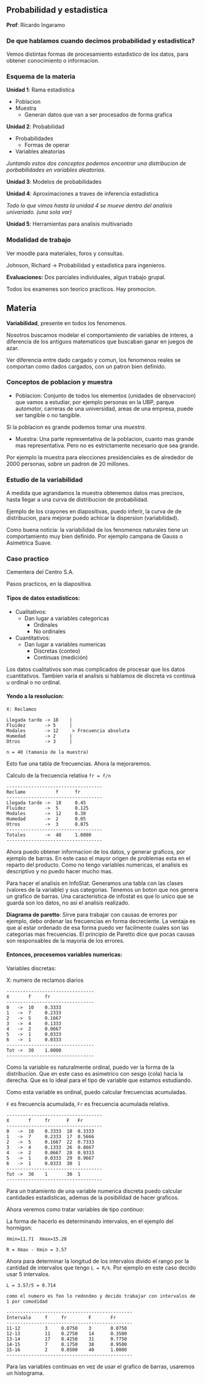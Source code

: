 ## Probabilidad y estadistica
**Prof**: Ricardo Ingaramo

### De que hablamos cuando decimos probabilidad y estadistica?

Vemos distintas formas de procesamiento estadistico de los datos, para obtener conocimiento o informacion.

### Esquema de la materia

**Unidad 1**: Rama estadistica
- Poblacion
- Muestra
  - Generan datos que van a ser procesados de forma grafica

**Unidad 2**: Probabilidad
- Probabilidades
  - Formas de operar
- Variables aleatorias

_Juntando estos dos conceptos podemos encontrar una distribucion de porbabilidades en variables aleatorias._

**Unidad 3**: Modelos de probabilidades

**Unidad 4**: Aproximaciones a traves de inferencia estadistica

_Todo lo que vimos hasta la unidad 4 se mueve dentro del analisis univariado. (una sola var)_

**Unidad 5**: Herramientas para analisis multivariado

### Modalidad de trabajo

Ver moodle para materiales, foros y consultas.

Johnson, Richard -> Probabilidad y estadistica para ingenieros.

**Evaluaciones:** Dos parciales individuales, algun trabajo grupal.

Todos los examenes son teorico practicos. Hay promocion.

Materia
-------
**Variabilidad**, presente en todos los fenomenos.

Nosotros buscamos modelar el comportamiento de variables de interes, a diferencia de 
los antiguos matematicos que buscaban ganar en juegos de azar.

Ver diferencia entre dado cargado y comun, los fenomenos reales se comportan como dados cargados, con un patron 
bien definido.

### Conceptos de poblacion y muestra

- Poblacion: Conjunto de todos los elementos (unidades de observacion) que vamos a estudiar, por ejemplo personas en la UBP, parque automotor, carreras de una universidad, areas de una empresa, puede ser tangible o no tangible.

Si la poblacion es grande podemos tomar una _muestra_.

- Muestra: Una parte representativa de la poblacion, cuanto mas grande mas representativa. Pero no es estrictamente necesario que sea grande.

Por ejemplo la muestra para elecciones presidenciales es de alrededor de 2000 personas, sobre un padron de 20 millones.

### Estudio de la variabilidad

A medida que agrandamos la muestra obtenemos datos mas precisos, hasta llegar a una curva de distribucion de probabilidad.

Ejemplo de los crayones en diapositivas, puedo inferir, la curva de de distribucion, para mejorar puedo achicar la dispersion (variabilidad).

Como buena noticia: la variabilidad de los fenomenos naturales tiene un comportamiento muy bien definido. Por ejemplo campana de Gauss o Asimetrica Suave.

### Caso practico

Cementera del Centro S.A.

Pasos practicos, en la diapositiva.

#### Tipos de datos estadisticos:

- Cualitativos:
  - Dan lugar a variables categoricas
    - Ordinales
    - No ordinales
- Cuantitativos:
  - Dan lugar a variables numericas
    - Discretas (conteo)
    - Continuas (medición)

Los datos cualitativos son mas complicados de procesar que los datos cuantitativos. Tambien varia el analisis si hablamos de discreta vs continua u ordinal o no ordinal.

#### Yendo a la resolucion:

```
X: Reclamos

Llegada tarde -> 18    |
Fluidez       -> 5     |
Modales       -> 12     > Frecuencia absoluta
Humedad       -> 2     |
Otros         -> 3     |

n = 40 (tamanio de la muestra)
```

Esto fue una tabla de frecuencias. Ahora la mejoraremos.

Calculo de la frecuencia relativa `fr = f/n`

```
-----------------------------------
Reclamo           f      fr
-----------------------------------
Llegada tarde ->  18     0.45
Fluidez       ->  5      0.125
Modales       ->  12     0.30
Humedad       ->  2      0.05
Otros         ->  3      0.075
-----------------------------------
Totales       ->  40     1.0000
-----------------------------------
```

Ahora puedo obtener informacion de los datos, y generar graficos, por ejemplo de barras. En este caso el mayor origen de problemas esta en el reparto del producto. Como no tengo variables numericas, el analisis es descriptivo y no puedo hacer mucho mas.

Para hacer el analisis en InfoStat: Generamos una tabla con las clases (valores de la variable) y sus categorias. Tenemos un boton que nos genera un grafico de barras. Una caracteristica de infostat es que lo unico que se guarda son los datos, no asi el analisis realizado.

**Diagrama de paretto**: Sirve para trabajar con causas de errores por ejemplo, debo ordenar las frecuencias en forma decreciente. La ventaja es que al estar ordenado de esa forma puedo ver facilmente cuales son las categorias mas frecuencias. El principio de Paretto dice que pocas causas son responsables de la mayoria de los errores.

#### Entonces, procesemos variables numericas:

Variables discretas:

X: numero de reclamos diarios

```
--------------------------------
X       f     fr
--------------------------------
0   ->  10    0.3333
1   ->  7     0.2333
2   ->  5     0.1667
3   ->  4     0.1333
4   ->  2     0.0667
5   ->  1     0.0333
6   ->  1     0.0333
--------------------------------
Tot ->  30    1.0000 
--------------------------------
```

Como la variable es naturalmente ordinal, puedo ver la forma de la distribucion. Que en este caso es asimetrico con sesgo (cola) hacia la derecha. Que es lo ideal para el tipo de variable que estamos estudiando.

Como esta variable es ordinal, puedo calcular frecuencias acumuladas.

`F` es frecuencia acumulada, `Fr` es frecuencia acumulada relativa.

```
-----------------------------------
X       f     fr      F   Fr
-----------------------------------
0   ->  10    0.3333  10  0.3333
1   ->  7     0.2333  17  0.5666
2   ->  5     0.1667  22  0.7333
3   ->  4     0.1333  26  0.8667
4   ->  2     0.0667  28  0.9333
5   ->  1     0.0333  29  0.9667
6   ->  1     0.0333  30  1
-----------------------------------
Tot ->  30    1       30  1
-----------------------------------
```

Para un tratamiento de una variable numerica discreta puedo calcular cantidades estadisticas, ademas de la posibilidad de hacer graficos.

Ahora veremos como tratar variables de tipo _continuo_:

La forma de hacerlo es determinando intervalos, en el ejemplo del hormigon:

```
Xmin=11.71  Xmax=15.28

R = Xmax - Xmin = 3.57
```

Ahora para determinar la longitud de los intervalos divido el rango por la cantidad de intervalos que tengo `L = R/k`. Por ejemplo en este caso decido usar 5 intervalos.

```
L = 3.57/5 = 0.714

como el numero es feo lo redondeo y decido trabajar con intervalos de 1 por comodidad

----------------------------------------------
Intervalo     f     fr        F       Fr
----------------------------------------------
11-12         3     0.0750    3       0.0750
12-13         11    0.2750    14      0.3500
13-14         17    0.4250    31      0.7750
14-15         7     0.1750    38      0.9500
15-16         2     0.0500    40      1.0000
----------------------------------------------
```

Para las variables continuas en vez de usar el grafico de barras, usaremos un histograma.
